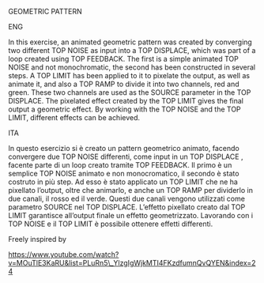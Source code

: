 ﻿GEOMETRIC PATTERN



ENG

In this exercise, an animated geometric pattern was created by converging two different TOP NOISE as input into a TOP DISPLACE, which was part of a loop created using TOP FEEDBACK. The first is a simple animated TOP NOISE and not monochromatic, the second has been constructed in several steps. A TOP LIMIT has been applied to it to pixelate the output, as well as animate it, and also a TOP RAMP to divide it into two channels, red and green. These two channels are used as the SOURCE parameter in the TOP DISPLACE. The pixelated effect created by the TOP LIMIT gives the final output a geometric effect. By working with the TOP NOISE and the TOP LIMIT, different effects can be achieved. 

ITA

In questo esercizio si è creato un pattern geometrico animato, facendo convergere due TOP NOISE differenti, come input in un TOP DISPLACE , facente parte di un loop creato tramite TOP FEEDBACK. Il primo è un semplice TOP NOISE animato e non monocromatico, il secondo è stato costruto in più step. Ad esso è stato applicato un TOP LIMIT che ne ha pixellato l’output, oltre che animarlo, e anche un TOP RAMP per dividerlo in due canali, il rosso ed il verde. Questi due canali vengono utilizzati come parametro SOURCE nel TOP DISPLACE. L’effetto pixellato creato dal TOP LIMIT garantisce all’output finale un effetto geometrizzato. Lavorando con i TOP NOISE e il TOP LIMIT è possibile ottenere effetti differenti. 


Freely inspired by

https://www.youtube.com/watch?v=MOuTlE3KaRU&list=PLuRn5\_YlzgIgWjkMTI4FKzdfumnQvQYEN&index=24
